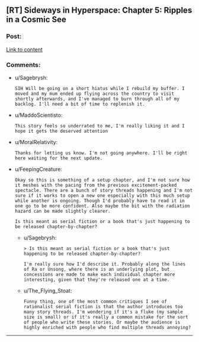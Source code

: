 ## [RT] Sideways in Hyperspace: Chapter 5: Ripples in a Cosmic See

### Post:

[Link to content](https://sidewaysfiction.wordpress.com/2016/09/19/ripples-in-a-cosmic-see/)

### Comments:

- u/Sagebrysh:
  ```
  SIH Will be going on a short hiatus while I rebuild my buffer. I moved and my mum ended up flying across the country to visit shortly afterwards, and I've managed to burn through all of my backlog. I'll need a bit of time to replenish it.
  ```

- u/MaddoScientisto:
  ```
  This story feels so underrated to me, I'm really liking it and I hope it gets the deserved attention
  ```

- u/MoralRelativity:
  ```
  Thanks for letting us know. I'm not going anywhere. I'll be right here waiting for the next update.
  ```

- u/FeepingCreature:
  ```
  Okay so this is something of a setup chapter, and I'm not sure how it meshes with the pacing from the previous excitement-packed spectacle. There are a bunch of story threads happening and I'm not sure if it works to open a new one especially with this much setup while another is ongoing. Though I'd probably have to read it in one go to be more confident. Also maybe the bit with the radiation hazard can be made slightly clearer.

  Is this meant as serial fiction or a book that's just happening to be released chapter-by-chapter?
  ```

  - u/Sagebrysh:
    ```
    > Is this meant as serial fiction or a book that's just happening to be released chapter-by-chapter?

    I'm really sure how I'd describe it. Probably along the lines of Ra or Unsong, where there is an underlying plot, but concessions are made to make each individual chapter more interesting, given that they're released one at a time.
    ```

  - u/The_Flying_Stoat:
    ```
    Funny thing, one of the most common critiques I see of rationalist serial fiction is that the author introduces too many story threads. I'm wondering if it's a fluke (my sample size is small) or if it's really a common mistake for the sort of people who write these stories. Or maybe the audience is highly enriched with people who find multiple threads annoying?
    ```

---


